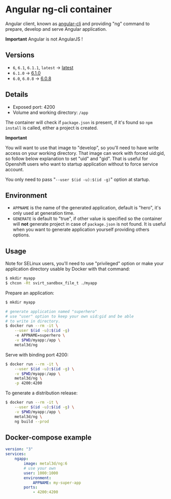 # Angular ng-cli container

Angular client, known as [angular-cli](https://github.com/angular/angular-cli) and providing "ng" command to prepare, develop and serve Angular application.

**Important** Angular is not AngularJS !

## Versions

- `6`, `6.1`, `6.1.1`, `latest` → [latest](https://github.com/metal3d/docker-ng/tree/master/6.1.1/Dockerfile)
- `6.1.0` → [6.1.0](https://github.com/metal3d/docker-ng/tree/master/6.1.0/Dockerfile)
- `6.0`, `6.0.8` → [6.0.8](https://github.com/metal3d/docker-ng/tree/master/6.0.8/Dockerfile)

## Details

- Exposed port: 4200
- Volume and working directory: `/app`

The container will check if `package.json` is present, if it's found so `npm install` is called, either a project is created.

**Important**

You will want to use that image to "develop", so you'll need to have write access on your working directory. That image can work with forced uid:gid, so follow below explanation to set "uid" and "gid". That is useful for Openshift users who want to startup application without to force service account.

You only need to pass "`--user $(id -u):$(id -g)`" option at startup.


## Environment

- `APPNAME` is the name of the generated application, default is "hero", it's only used at generation time.
- `GENERATE` is default to "true", if other value is specified so the container will **not** generate project in case of `package.json` is not found. It is useful when you want to generate application yourself providing others options.


## Usage

Note for SELinux users, you'll need to use "privileged" option or make your application directory usable by Docker with that command:

```bash
$ mkdir myapp
$ chcon -Rt svirt_sandbox_file_t ./myapp 
```

Prepare an application:

```bash
$ mkdir myapp

# generate application named "superhero"
# use "user" option to keep your own uid:gid and be able
# to write in directory.
$ docker run --rm -it \
    --user $(id -u):$(id -g)
    -e APPNAME=superhero \
    -v $PWD/myapp:/app \
    metal3d/ng

```

Serve with binding port 4200:

```bash
$ docker run --rm -it \
    --user $(id -u):$(id -g) \
    -v $PWD/myapp:/app \
    metal3d/ng \
    -p 4200:4200
```

To generate a distribution release:

```bash
$ docker run --rm -it \
    --user $(id -u):$(id -g) \
    -v $PWD/myapp:/app \
    metal3d/ng \
    ng build --prod
```

## Docker-compose example


```yaml
version: "3"
services:
    ngapp:
        image: metal3d/ng:6
        # use your own
        user: 1000:1000
        environment:
            APPNAME: my-super-app
        ports:
            - 4200:4200
```
